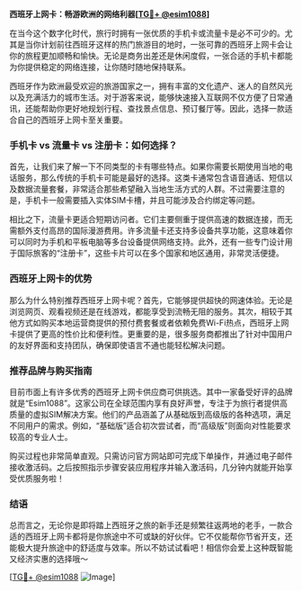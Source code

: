 **西班牙上网卡：畅游欧洲的网络利器[[TG💪+ @esim1088](https://t.me/s/esim1088)]**

在当今这个数字化时代，旅行时拥有一张优质的手机卡或流量卡是必不可少的。尤其是当你计划前往西班牙这样的热门旅游目的地时，一张可靠的西班牙上网卡会让你的旅程更加顺畅和愉快。无论是商务出差还是休闲度假，一张合适的手机卡都能为你提供稳定的网络连接，让你随时随地保持联系。

西班牙作为欧洲最受欢迎的旅游国家之一，拥有丰富的文化遗产、迷人的自然风光以及充满活力的城市生活。对于游客来说，能够快速接入互联网不仅方便了日常通讯，还能帮助你更好地规划行程、查找景点信息、预订餐厅等。因此，选择一款适合自己的西班牙上网卡至关重要。

### 手机卡 vs 流量卡 vs 注册卡：如何选择？

首先，让我们来了解一下不同类型的卡有哪些特点。如果你需要长期使用当地的电话服务，那么传统的手机卡可能是最好的选择。这类卡通常包含语音通话、短信以及数据流量套餐，非常适合那些希望融入当地生活方式的人群。不过需要注意的是，手机卡一般需要插入实体SIM卡槽，并且可能涉及合约绑定等问题。

相比之下，流量卡更适合短期访问者。它们主要侧重于提供高速的数据连接，而无需额外支付高昂的国际漫游费用。许多流量卡还支持多设备共享功能，这意味着你可以同时为手机和平板电脑等多台设备提供网络支持。此外，还有一些专门设计用于国际旅客的“注册卡”，这些卡片可以在多个国家和地区通用，非常灵活便捷。

### 西班牙上网卡的优势

那么为什么特别推荐西班牙上网卡呢？首先，它能够提供超快的网速体验。无论是浏览网页、观看视频还是在线游戏，都能享受到流畅无阻的服务。其次，相较于其他方式如购买本地运营商提供的预付费套餐或者依赖免费Wi-Fi热点，西班牙上网卡提供了更高的性价比和便利性。更重要的是，很多服务商都推出了针对中国用户的友好界面和支持团队，确保即使语言不通也能轻松解决问题。

### 推荐品牌与购买指南

目前市面上有许多优秀的西班牙上网卡供应商可供挑选。其中一家备受好评的品牌就是“Esim1088”。这家公司在全球范围内享有良好声誉，专注于为旅行者提供高质量的虚拟SIM解决方案。他们的产品涵盖了从基础版到高级版的各种选项，满足不同用户的需求。例如，“基础版”适合初次尝试者，而“高级版”则面向对性能要求较高的专业人士。

购买过程也非常简单直观。只需访问官方网站即可完成下单操作，并通过电子邮件接收激活码。之后按照指示步骤安装应用程序并输入激活码，几分钟内就能开始享受优质服务啦！

### 结语

总而言之，无论你是即将踏上西班牙之旅的新手还是频繁往返两地的老手，一款合适的西班牙上网卡都将是你旅途中不可或缺的好伙伴。它不仅能帮你节省开支，还能极大提升旅途中的舒适度与效率。所以不妨试试看吧！相信你会爱上这种既智能又经济实惠的选择哦～

[[TG💪+ @esim1088](https://t.me/s/esim1088) ![Image](https://i.postimg.cc/4NQfJmqS/Snipaste-2025-05-13-00-14-12.png)]
